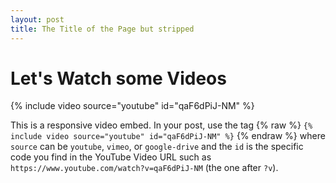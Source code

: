 ```yaml
---
layout: post
title: The Title of the Page but stripped
---
```


# Let's Watch some Videos

{% include video source="youtube" id="qaF6dPiJ-NM" %}

This is a responsive video embed. In your post, use the tag
{% raw  %}
`{% include video source="youtube" id="qaF6dPiJ-NM" %}`
{% endraw %}
where `source` can be `youtube`, `vimeo`, or `google-drive` and the `id` is the specific code you find in the YouTube Video URL such as `https://www.youtube.com/watch?v=qaF6dPiJ-NM` (the one after `?v`).